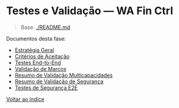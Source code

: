 <!-- proj/04-testes-e-validacao/README-spec.md -->
# Testes e Validação — WA Fin Ctrl

> Base: [./README.md](./README.md)

Documentos desta fase:
- [Estratégia Geral](estrategia-geral-spec.md)
- [Critérios de Aceitação](criterios-de-aceitacao-spec.md)
- [Testes End-to-End](testes-end-to-end-spec.md)
- [Validação de Marcos](validacao-de-marcos-spec.md)
- [Resumo de Validação Multicapacidades](resumo-validacao-multiplas-capacidades-spec.md)
- [Resumo de Validação de Segurança](resumo-validacao-seguranca-spec.md)
- [Testes de Segurança E2E](testes-seguranca-e2e-spec.md)

[Voltar ao índice](../README-spec.md)
